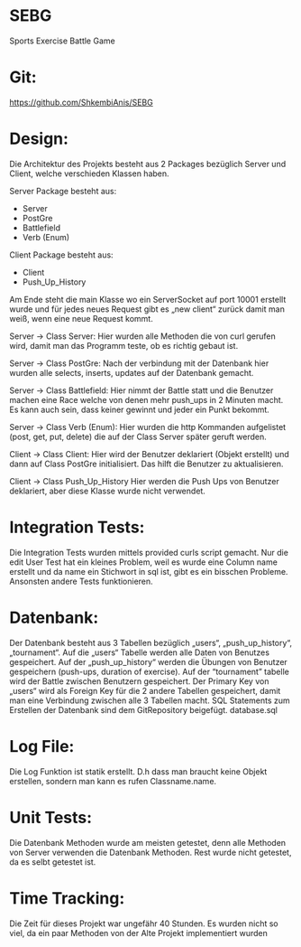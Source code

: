 # SEBG
Sports Exercise Battle Game

# Git: 
https://github.com/ShkembiAnis/SEBG 
 
 
# Design:
Die Architektur des Projekts besteht aus 2 Packages bezüglich Server und Client, welche verschieden Klassen haben. 
 
Server Package besteht aus: 
- Server 
- PostGre 
- Battlefield 
- Verb (Enum) 
 
Client Package besteht aus: 
- Client 
- Push_Up_History 
 
Am Ende steht die main Klasse wo ein ServerSocket auf port 10001 erstellt wurde und für jedes neues Request gibt es „new client“ zurück damit man weiß, wenn eine neue Request kommt. 
 
Server -> Class Server: 
Hier wurden alle Methoden die von curl gerufen wird, damit man das Programm teste, ob es richtig gebaut ist. 
 
Server -> Class PostGre: 
Nach der verbindung mit der Datenbank hier wurden alle selects, inserts, updates auf der Datenbank gemacht.  
 
Server -> Class Battlefield: 
Hier nimmt der Battle statt und die Benutzer machen eine Race welche von denen mehr push_ups in 2 Minuten macht. Es kann auch sein, dass keiner gewinnt und jeder ein Punkt bekommt. 
 
Server -> Class Verb (Enum): 
Hier wurden die http Kommanden aufgelistet (post, get, put, delete) die auf der Class Server später geruft werden. 
 
Client -> Class Client: 
Hier wird der Benutzer deklariert (Objekt erstellt) und dann auf Class PostGre initialisiert. Das hilft die Benutzer zu aktualisieren.  
 
 
Client -> Class Push_Up_History 
Hier werden die Push Ups von Benutzer deklariert, aber diese Klasse wurde nicht verwendet.
 
 
# Integration Tests: 
Die Integration Tests wurden mittels provided curls script gemacht. Nur die edit User Test hat ein kleines Problem, weil es wurde eine Column name erstellt und da name ein Stichwort in sql ist, gibt es ein bisschen Probleme. Ansonsten andere Tests funktionieren. 
 
 
# Datenbank: 
Der Datenbank besteht aus 3 Tabellen bezüglich „users“, „push_up_history“, „tournament“. Auf die „users“ Tabelle werden alle Daten von Benutzes gespeichert. Auf der „push_up_history“ werden die Übungen von Benutzer gespeichern  (push-ups, duration of exercise). Auf der “tournament” tabelle wird der Battle zwischen Benutzern gespeichert. Der Primary Key von „users“ wird als Foreign Key für die 2 andere Tabellen gespeichert, damit man eine Verbindung zwischen alle 3 Tabellen macht. SQL Statements zum Erstellen der Datenbank sind dem GitRepository beigefügt. database.sql 
 
# Log File: 
Die Log Funktion ist statik erstellt. D.h dass man braucht keine Objekt erstellen, sondern man kann es rufen Classname.name. 
 
# Unit Tests:
Die Datenbank Methoden wurde am meisten getestet, denn alle Methoden von Server verwenden die Datenbank Methoden. Rest wurde nicht getestet, da es selbt getestet ist. 
 
# Time Tracking:  
Die Zeit für dieses Projekt war ungefähr 40 Stunden. Es wurden nicht so viel, da ein paar Methoden von der Alte Projekt implementiert wurden  
 
